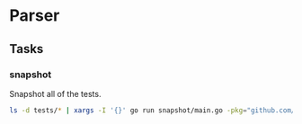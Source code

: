 # Parser

## Tasks

### snapshot

Snapshot all of the tests.

```sh
ls -d tests/* | xargs -I '{}' go run snapshot/main.go -pkg="github.com/aviva-verde/rest/getcomments/parser/{}" -op="./{}/snapshot.json"
```

